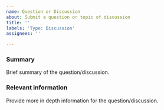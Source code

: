 ```yaml
---
name: Question or Discussion
about: Submit a question or topic of discussion
title: ''
labels: 'Type: Discussion'
assignees: ''

---
```


<!--
  To make it easier for us to help you, please include as much useful information as possible.

  BEFORE OPENING A NEW ISSUE, please search existing issues https://github.com/hzdg/hz-core/issues
-->

### Summary
Brief summary of the question/discussion.

### Relevant information
Provide more in depth information for the question/discussion.
